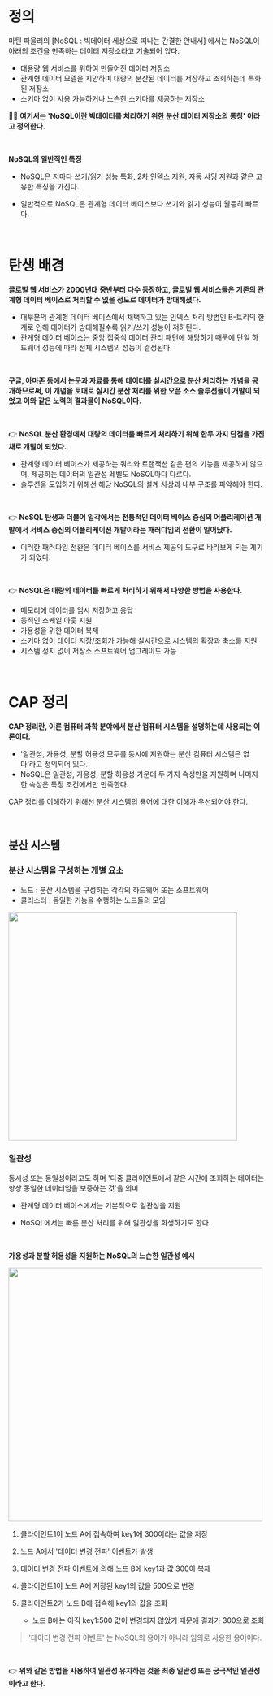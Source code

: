 # 정의

마틴 파울러의 [NoSQL : 빅데이터 세상으로 떠나는 간결한 안내서] 에서는 NoSQL이 아래의 조건을 만족하는 데이터 저장소라고 기술되어 있다.

- 대용량 웹 서비스를 위하여 만들어진 데이터 저장소
- 관계형 데이터 모델을 지양하며 대량의 분산된 데이터를 저장하고 조회하는데 특화된 저장소
- 스키마 없이 사용 가능하거나 느슨한 스키마를 제공하는 저장소

💁‍♂️ **여기서는 'NoSQL이란 빅데이터를 처리하기 위한 분산 데이터 저장소의 통칭' 이라고 정의한다.**

<br>

**NoSQL의 일반적인 특징**

- NoSQL은 저마다 쓰기/읽기 성능 특화, 2차 인덱스 지원, 자동 샤딩 지원과 같은 고유한 특징을 가진다.

- 일반적으로 NoSQL은 관계형 데이터 베이스보다 쓰기와 읽기 성능이 월등히 빠르다.

<br>

# 탄생 배경

**글로벌 웹 서비스가 2000년대 중반부터 다수 등장하고, 글로벌 웹 서비스들은 기존의 관계형 데이터 베이스로 처리할 수 없을 정도로 데이터가 방대해졌다.**

- 대부분의 관계형 데이터 베이스에서 채택하고 있는 인덱스 처리 방법인 B-트리의 한계로 인해 데이터가 방대해질수록 읽기/쓰기 성능이 저하된다.
- 관계형 데이터 베이스는 중앙 집중식 데이터 관리 패턴에 해당하기 때문에 단일 하드웨어 성능에 따라 전체 시스템의 성능이 결정된다.

<br>

**구글, 아마존 등에서 논문과 자료를 통해 데이터를 실시간으로 분산 처리하는 개념을 공개하므로써, 이 개념을 토대로 실시간 분산 처리를 위한 오픈 소스 솔루션들이 개발이 되었고 이와 같은 노력의 결과물이 NoSQL이다.**

<br>

👉 **NoSQL 분산 환경에서 대량의 데이터를 빠르게 처리하기 위해 한두 가지 단점을 가진채로 개발이 되었다.**

- 관계형 데이터 베이스가 제공하는 쿼리와 트랜잭션 같은 편의 기능을 제공하지 않으며, 제공하는 데이터의 일관성 레벨도 NoSQL마다 다르다.
- 솔루션을 도입하기 위해선 해당 NoSQL의 설계 사상과 내부 구조를 파악해야 한다.

<br>

👉 **NoSQL 탄생과 더불어 일각에서는 전통적인 데이터 베이스 중심의 어플리케이션 개발에서 서비스 중심의 어플리케이션 개발이라는 패러다임의 전환이 일어났다.**

- 이러한 패러다임 전환은 데이터 베이스를 서비스 제공의 도구로 바라보게 되는 계기가 되었다.

<br>

👉 **NoSQL은 대량의 데이터를 빠르게 처리하기 위해서 다양한 방법을 사용한다.**

- 메모리에 데이터를 임시 저장하고 응답
- 동적인 스케일 아웃 지원
- 가용성을 위한 데이터 복제
- 스키마 없이 데이터 저장/조회가 가능해 실시간으로 시스템의 확장과 축소를 지원
- 시스템 정지 없이 저장소 소프트웨어 업그레이드 가능

<br>

# CAP 정리

**CAP 정리란, 이론 컴퓨터 과학 분야에서 분산 컴퓨터 시스템을 설명하는데 사용되는 이론이다.**

- '일관성, 가용성, 분할 허용성 모두를 동시에 지원하는 분산 컴퓨터 시스템은 없다'라고 정의되어 있다.
- NoSQL은 일관성, 가용성, 분할 허용성 가운데 두 가지 속성만을 지원하며 나머지 한 속성은 특정 조건에서만 만족한다.

CAP 정리를 이해하기 위해선 분산 시스템의 용어에 대한 이해가 우선되어야 한다.

<br>

## 분산 시스템

### **분산 시스템을 구성하는 개별 요소**

- 노드 : 분산 시스템을 구성하는 각각의 하드웨어 또는 소프트웨어
- 클러스터 : 동일한 기능을 수행하는 노드들의 모임

<img width="450" src="https://github.com/b2aconnn/TIL/assets/101120568/dc198a3a-bb42-44e6-a2df-7a8ec145e072"/>

<br>

### **일관성**

동시성 또는 동일성이라고도 하며 '다중 클라이언트에서 같은 시간에 조회하는 데이터는 항상 동일한 데이터임을 보증하는 것'을 의미

- 관계형 데이터 베이스에서는 기본적으로 일관성을 지원

- NoSQL에서는 빠른 분산 처리를 위해 일관성을 희생하기도 한다.

<br>

**가용성과 분할 허용성을 지원하는 NoSQL의 느슨한 일관성 예시**

<img width="500" src="https://github.com/b2aconnn/TIL/assets/101120568/0dd429c1-d9df-43c9-b518-33febe272644"/>

1. 클라이언트1이 노드 A에 접속하여 key1에 300이라는 값을 저장

2. 노드 A에서 '데이터 변경 전파' 이벤트가 발생
3. 데이터 변경 전파 이벤트에 의해 노드 B에 key1과 값 300이 복제
4. 클라이언트1이 노드 A에 저장된 key1의 값을 500으로 변경
5. 클라이언트2가 노드 B에 접속해 key1의 값을 조회
   - 노드 B에는 아직 key1:500 값이 변경되지 않았기 때문에 결과가 300으로 조회

> '데이터 변경 전파 이벤트' 는 NoSQL의 용어가 아니라 임의로 사용한 용어이다.

<br>

 👉 **위와 같은 방법을 사용하여 일관성 유지하는 것을 최종 일관성 또는 궁극적인 일관성이라고 한다.**

